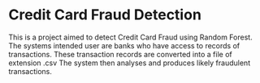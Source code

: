 # Credit Card Fraud Detection
This is a project aimed to detect Credit Card Fraud using Random Forest. 
The systems intended user are banks who have access to records of transactions.
These transaction records are converted into a file of extension .csv
The system then analyses and produces likely fraudulent transactions.


